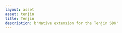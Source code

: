 ```yaml
---
layout: asset
asset: tenjin
title: Tenjin
description: b'Native extension for the Tenjin SDK'
---
```

